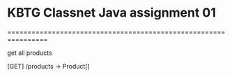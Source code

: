 # KBTG Classnet Java assignment 01

================================================================


get all products

[GET] /products -> Product[]

